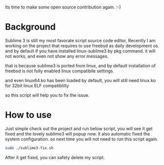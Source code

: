 Its time to make some open source contribution again. :-)

# Background
Sublime 3 is still my most favorate script source code editor, Recently I am working on the project that requires to use freebsd as daily development os. and by default if you have installed linux-sublime3 by pkg command. it will not works, and even not show any error messages. 

that is because sublime3 is ported from linux, and by default installation of freebsd is not fully enabled linux compatibile settings. 

and even linux64.ko has been loaded by default, you will still need linux.ko for 32bit linux ELF compatiblilty

so this script will help you to fix the issue.

# How to use
Just simple check out the project and run below script, you will see it get fixed and the lovely sublime3 will popup now.
it also automatic fixed the system configuration. so next time you will not need to run this script again.

```sh
sudo ./sublime3-fix.sh
```

After it get fixed, you can safety delete my script.